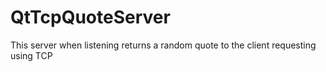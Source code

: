 # QtTcpQuoteServer
This server when listening returns a random quote to the client requesting using TCP
